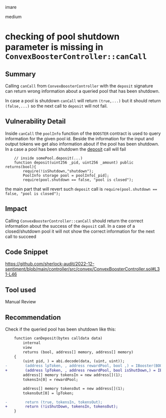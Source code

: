 imare

medium

# checking of pool shutdown parameter is missing in ``ConvexBoosterController::canCall``


## Summary
Calling ``canCall`` from ``ConvexBoosterController`` with the ``deposit`` signature can return wrong information about a queried pool that has been shutdown. 

In case a pool is shutdown ``canCall`` will return ``(true,...)`` but it should return ``(false,...)`` so the next call to ``deposit`` will not fail.

## Vulnerability Detail
Inside ``canCall`` the ``poolInfo`` function of the ``BOOSTER`` contract is used to query information for the given pool id.
Beside the information for the input and output tokens we get also information about if the pool has been shutdown.
In a case a pool has been shutdown the [deposit](https://arbiscan.io/address/0xf403c135812408bfbe8713b5a23a04b3d48aae31#code) call will fail

```solidity
    // inside somePool.deposit(...)
    function deposit(uint256 _pid, uint256 _amount) public returns(bool){
        require(!isShutdown,"shutdown");
        PoolInfo storage pool = poolInfo[_pid];
        require(pool.shutdown == false, "pool is closed"); 
```

the main part that will revert such ``deposit`` call is ``require(pool.shutdown == false, "pool is closed");``

## Impact
Calling ``ConvexBoosterController::canCall`` should return the correct information about the success of the ``deposit`` call. In a case of a closed/shutdown pool it will not show the correct information for the next call to succeed

## Code Snippet
https://github.com/sherlock-audit/2022-12-sentiment/blob/main/controller/src/convex/ConvexBoosterController.sol#L31-L46

## Tool used

Manual Review

## Recommendation
Check if the queried pool has been shutdown like this:

```diff
    function canDeposit(bytes calldata data)
        internal
        view
        returns (bool, address[] memory, address[] memory)
    {
        (uint pid, ) = abi.decode(data, (uint, uint));
-        (address lpToken, , address rewardPool, bool ,) = IBooster(BOOSTER).poolInfo(pid);
+        (address lpToken, , address rewardPool, bool isShutDown,) = IBooster(BOOSTER).poolInfo(pid);
        address[] memory tokensIn = new address[](1);
        tokensIn[0] = rewardPool;

        address[] memory tokensOut = new address[](1);
        tokensOut[0] = lpToken;

-        return (true, tokensIn, tokensOut);
+        return (!isShutDown, tokensIn, tokensOut);
    }
```

